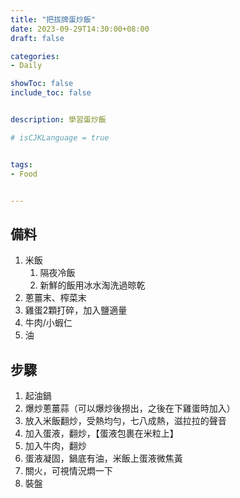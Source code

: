 ```yaml
---
title: "把拔牌蛋炒飯"
date: 2023-09-29T14:30:00+08:00
draft: false

categories:
- Daily

showToc: false
include_toc: false


description: 學習蛋炒飯

# isCJKLanguage = true


tags:
- Food


---
```


## 備料

1. 米飯
   1. 隔夜冷飯
   2. 新鮮的飯用冰水淘洗過晾乾
2. 蔥薑末、榨菜末
3. 雞蛋2顆打碎，加入鹽適量
4. 牛肉/小蝦仁
5. 油


## 步驟

1. 起油鍋
2. 爆炒蔥薑蒜（可以爆炒後撈出，之後在下雞蛋時加入）
3. 放入米飯翻炒，受熱均勻，七八成熱，滋拉拉的聲音
4. 加入蛋液，翻炒，【蛋液包裹在米粒上】
6. 加入牛肉，翻炒
7. 蛋液凝固，鍋底有油，米飯上蛋液微焦黃
8. 關火，可視情況燜一下
9. 裝盤
